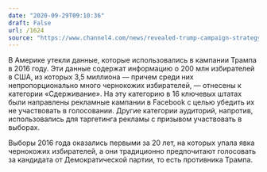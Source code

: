 ```yaml
---
date: "2020-09-29T09:10:36"
draft: False
url: /1624
source: "https://www.channel4.com/news/revealed-trump-campaign-strategy-to-deter-millions-of-black-americans-from-voting-in-2016"
---
```


В Америке утекли данные, которые использовались в кампании Трампа в 2016 году. Эти данные содержат информацию о 200 млн избирателей в США, из которых 3,5 миллиона — причем среди них непропорционально много чернокожих избирателей, — отнесены к категории «Сдерживание». На эту категорию в 16 ключевых штатах были направлены рекламные кампании в Facebook с целью убедить их не участвовать в голосовании. Другие категории аудиторий, напротив, использовались для таргетинга рекламы с призывом участвовать в выборах.

Выборы 2016 года оказались первыми за 20 лет, на которых упала явка чернокожих избирателей, а они традиционно предпочитают голосовать за кандидата от Демократической партии, то есть противника Трампа.
